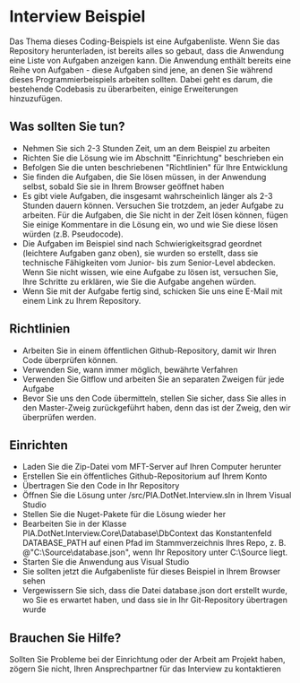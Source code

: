 # Interview Beispiel
Das Thema dieses Coding-Beispiels ist eine Aufgabenliste. Wenn Sie das Repository herunterladen, ist bereits alles so gebaut, dass die Anwendung eine Liste von Aufgaben anzeigen kann. 
Die Anwendung enthält bereits eine Reihe von Aufgaben - diese Aufgaben sind jene, an denen Sie während dieses Programmierbeispiels arbeiten sollten. 
Dabei geht es darum, die bestehende Codebasis zu überarbeiten, einige Erweiterungen hinzuzufügen.

## Was sollten Sie tun?
- Nehmen Sie sich 2-3 Stunden Zeit, um an dem Beispiel zu arbeiten
- Richten Sie die Lösung wie im Abschnitt "Einrichtung" beschrieben ein
- Befolgen Sie die unten beschriebenen "Richtlinien" für Ihre Entwicklung
- Sie finden die Aufgaben, die Sie lösen müssen, in der Anwendung selbst, sobald Sie sie in Ihrem Browser geöffnet haben
- Es gibt viele Aufgaben, die insgesamt wahrscheinlich länger als 2-3 Stunden dauern können. Versuchen Sie trotzdem, an jeder Aufgabe zu arbeiten. Für die Aufgaben, die Sie nicht in der Zeit lösen können, fügen Sie einige Kommentare in die Lösung ein, wo und wie Sie diese lösen würden (z.B. Pseudocode).
- Die Aufgaben im Beispiel sind nach Schwierigkeitsgrad geordnet (leichtere Aufgaben ganz oben), sie wurden so erstellt, dass sie technische Fähigkeiten vom Junior- bis zum Senior-Level abdecken. Wenn Sie nicht wissen, wie eine Aufgabe zu lösen ist, versuchen Sie, Ihre Schritte zu erklären, wie Sie die Aufgabe angehen würden.
- Wenn Sie mit der Aufgabe fertig sind, schicken Sie uns eine E-Mail mit einem Link zu Ihrem Repository.

## Richtlinien
- Arbeiten Sie in einem öffentlichen Github-Repository, damit wir Ihren Code überprüfen können.
- Verwenden Sie, wann immer möglich, bewährte Verfahren
- Verwenden Sie Gitflow und arbeiten Sie an separaten Zweigen für jede Aufgabe
- Bevor Sie uns den Code übermitteln, stellen Sie sicher, dass Sie alles in den Master-Zweig zurückgeführt haben, denn das ist der Zweig, den wir überprüfen werden.

## Einrichten
- Laden Sie die Zip-Datei vom MFT-Server auf Ihren Computer herunter
- Erstellen Sie ein öffentliches Github-Repositorium auf Ihrem Konto
- Übertragen Sie den Code in Ihr Repository
- Öffnen Sie die Lösung unter /src/PIA.DotNet.Interview.sln in Ihrem Visual Studio
- Stellen Sie die Nuget-Pakete für die Lösung wieder her
- Bearbeiten Sie in der Klasse PIA.DotNet.Interview.Core\Database\DbContext das Konstantenfeld DATABASE_PATH auf einen Pfad im Stammverzeichnis Ihres Repo, z. B. @"C:\Source\database.json", wenn Ihr Repository unter C:\Source liegt.
- Starten Sie die Anwendung aus Visual Studio
- Sie sollten jetzt die Aufgabenliste für dieses Beispiel in Ihrem Browser sehen
- Vergewissern Sie sich, dass die Datei database.json dort erstellt wurde, wo Sie es erwartet haben, und dass sie in Ihr Git-Repository übertragen wurde

## Brauchen Sie Hilfe?
Sollten Sie Probleme bei der Einrichtung oder der Arbeit am Projekt haben, zögern Sie nicht, Ihren Ansprechpartner für das Interview zu kontaktieren